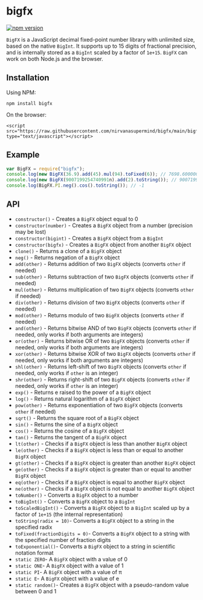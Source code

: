 # bigfx
[![npm version](https://badge.fury.io/js/bigfx.svg)](https://badge.fury.io/js/bigfx)

`BigFX` is a JavaScript decimal fixed-point number library with unlimited size, based on the native `BigInt`. It supports up to 15 digits of fractional precision, and is internally stored as a `BigInt` scaled by a factor of `1e+15`. `BigFX` can work on both Node.js and the browser.

## Installation
Using NPM:
```
npm install bigfx
```

On the browser:
```
<script src="https://raw.githubusercontent.com/nirvanasupermind/bigfx/main/bigfx.min.js" type="text/javascript"></script>
```

## Example
```javascript
var BigFX = require("bigfx");
console.log(new BigFX(36.9).add(45).mul(94).toFixed(6)); // 7698.600000
console.log(new BigFX(9007199254740991n).add(2).toString()); // 9007199254740993
console.log(BigFX.PI.neg().cos().toString()); // -1
```

## API
* `constructor()` - Creates a `BigFX` object equal to 0
* `constructor(number)` - Creates a `BigFX` object from a number (precision may be lost)
* `constructor(bigint)` - Creates a `BigFX` object from a `BigInt`
* `constructor(bigfx)` - Creates a `BigFX` object from another `BigFX` object
* `clone()` - Returns a clone of a `BigFX` object
* `neg()` - Returns negation of a `BigFX` object
* `add(other)` - Returns addition of two `BigFX` objects (converts `other` if needed)
* `sub(other)` - Returns subtraction of two `BigFX` objects (converts `other` if needed)
* `mul(other)` - Returns multiplication of two `BigFX` objects (converts `other` if needed)
* `div(other)` - Returns division of two `BigFX` objects (converts `other` if needed)
* `mod(other)` - Returns modulo of two `BigFX` objects (converts `other` if needed)
* `and(other)` - Returns bitwise AND of two `BigFX` objects (converts `other` if needed, only works if both arguments are integers)
* `or(other)` - Returns bitwise OR of two `BigFX` objects (converts `other` if needed, only works if both arguments are integers)
* `xor(other)` - Returns bitwise XOR of two `BigFX` objects (converts `other` if needed, only works if both arguments are integers)
* `shl(other)` - Returns left-shift of two `BigFX` objects (converts `other` if needed, only works if `other` is an integer)
* `shr(other)` - Returns right-shift of two `BigFX` objects (converts `other` if needed, only works if `other` is an integer)
* `exp()` - Returns e raised to the power of a `BigFX` object
* `log()` - Returns natural logarithm of a `BigFX` object
* `pow(other)` - Returns exponentiation of two `BigFX` objects (converts `other` if needed)
* `sqrt()` - Returns the square root of a `BigFX` object
* `sin()` - Returns the sine of a `BigFX` object
* `cos()` - Returns the cosine of a `BigFX` object
* `tan()` - Returns the tangent of a `BigFX` object
* `lt(other)` - Checks if a `BigFX` object is less than another `BigFX` object
* `le(other)` - Checks if a `BigFX` object is less than or equal to another `BigFX` object
* `gt(other)` - Checks if a `BigFX` object is greater than another `BigFX` object
* `ge(other)` - Checks if a `BigFX` object is greater than or equal to another `BigFX` object
* `eq(other)` - Checks if a `BigFX` object is equal to another `BigFX` object
* `ne(other)` - Checks if a `BigFX` object is not equal to another `BigFX` object
* `toNumber()` - Converts a `BigFX` object to a number
* `toBigInt()` - Converts a `BigFX` object to a `BigInt`
* `toScaledBigInt()` - Converts a `BigFX` object to a `BigInt` scaled up by a factor of `1e+15` (the internal representation)
* `toString(radix = 10)`- Converts a `BigFX` object to a string in the specified radix
* `toFixed(fractionDigits = 0)`- Converts a `BigFX` object to a string with the specified number of fraction digits
* `toExponential()`- Converts a `BigFX` object to a string in scientific notation format
* `static ZERO`- A `BigFX` object with a value of 0
* `static ONE`- A `BigFX` object with a value of 1
* `static PI`- A `BigFX` object with a value of π
* `static E`- A `BigFX` object with a value of e
* `static random()`- Creates a `BigFX` object with a pseudo-random value between 0 and 1